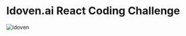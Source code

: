 # Idoven.ai React Coding Challenge

<img alt="idoven" src="https://uploads-ssl.webflow.com/622f0a4c34214e005c775581/6295efa05007e72f469c6f54_Dark.svg" />

